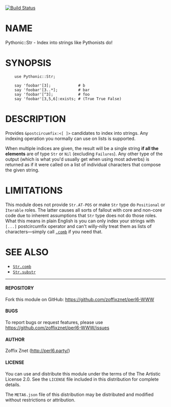 [![Build Status](https://travis-ci.org/zoffixznet/perl6-Pythonic-Str.svg)](https://travis-ci.org/zoffixznet/perl6-Pythonic-Str)

# NAME

Pythonic::Str - Index into strings like Pythonists do!

# SYNOPSIS

```perl6
    use Pythonic::Str;

    say 'foobar'[3];            # b
    say 'foobar'[3..*];         # bar
    say 'foobar'[^3];           # foo
    say 'foobar'[3,5,6]:exists; # (True True False)
```

# DESCRIPTION

Provides `&postcircumfix:<[ ]>` candidates to index into strings. Any
indexing operation you normally can use on lists is supported.

When multiple indices are given, the result will be a single string
**if all the elements** are of type `Str` or `Nil` (excluding `Failures`).
Any other type of the output (which is what you'd usually get when using most
adverbs) is returned as if it were called on a list
of individual characters that compose the given string.

# LIMITATIONS

This module does not provide `Str.AT-POS` or make `Str` type do `Positional`
or `Iterable` roles. The latter causes all sorts of fallout with core and
non-core code due to inherent assumptions that `Str` type does not do
those roles. What this means in plain English is you can only index your
strings with `[...]` postcircumfix operator and can't willy-nilly treat
them as lists of characters—simply call
[`.comb`](https://docs.perl6.org/routine/comb) if you need that.

# SEE ALSO

- [`Str.comb`](https://docs.perl6.org/routine/comb)
- [`Str.substr`](https://docs.perl6.org/routine/substr)

----

#### REPOSITORY

Fork this module on GitHub:
https://github.com/zoffixznet/perl6-WWW

#### BUGS

To report bugs or request features, please use
https://github.com/zoffixznet/perl6-WWW/issues

#### AUTHOR

Zoffix Znet (http://perl6.party/)

#### LICENSE

You can use and distribute this module under the terms of the
The Artistic License 2.0. See the `LICENSE` file included in this
distribution for complete details.

The `META6.json` file of this distribution may be distributed and modified
without restrictions or attribution.
